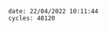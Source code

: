 

                date: 22/04/2022 10:11:44
                cycles: 48120

                         